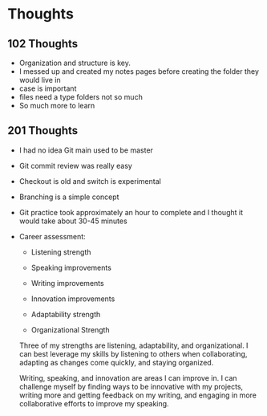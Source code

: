 # Thoughts

## 102 Thoughts

+ Organization and structure is key.
+ I messed up and created my notes pages before creating the folder they would live in
+ case is important
+ files need a type folders not so much
+ So much more to learn

## 201 Thoughts

+ I had no idea Git main used to be master
+ Git commit review was really easy
+ Checkout is old and switch is experimental
+ Branching is a simple concept
+ Git practice took approximately an hour to complete and I thought it would take about 30-45 minutes
+ Career assessment:
    * Listening strength

    * Speaking improvements

    * Writing improvements

    *  Innovation improvements

    * Adaptability strength

    * Organizational Strength

    Three of my strengths are listening, adaptability, and organizational. I can best leverage my skills by listening to others when collaborating, adapting as changes come quickly, and staying organized.

    Writing, speaking, and innovation are areas I can improve in. I can challenge myself by finding ways to be innovative with my projects, writing more and getting feedback on my writing, and engaging in more collaborative efforts to improve my speaking.